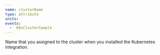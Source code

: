 ```yaml
---
name: clusterName
type: attribute
units:
events:
  -  K8sClusterSample
---
```


Name that you assigned to the cluster when you installed the Kubernetes integration.